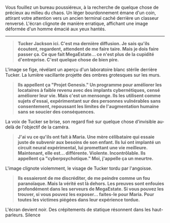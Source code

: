 Vous fouillez un bureau poussiéreux, à la recherche de quelque chose de précieux au milieu du chaos. Un léger bourdonnement émane d'un coin, attirant votre attention vers un ancien terminal caché derrière un classeur renversé. L'écran clignote de manière erratique, affichant une image déformée d'un homme émacié aux yeux hantés.

---

> **Tucker Jackson ici. C'est ma dernière diffusion. Je sais qu'ils écoutent, regardent, attendent de me faire taire. Mais je dois faire passer ça. Ce que fait MegaEstate… ce n'est plus de la cupidité d'entreprise. C'est quelque chose de bien pire.**

L'image se fige, révélant un aperçu d'un laboratoire blanc stérile derrière Tucker. La lumière vacillante projette des ombres grotesques sur les murs.

> **Ils appellent ça "Projet Genesis." Un programme pour améliorer les locataires à faible revenu avec des implants cybernétiques, censé améliorer leur vie. Mais c'est un mensonge. Ils les utilisent comme sujets d'essai, expérimentant sur des personnes vulnérables sans consentement, repoussant les limites de l'augmentation humaine sans se soucier des conséquences.**

La voix de Tucker se brise, son regard fixé sur quelque chose d'invisible au-delà de l'objectif de la caméra.

> **J'ai vu ce qu'ils ont fait à Maria. Une mère célibataire qui essaie juste de subvenir aux besoins de son enfant. Ils lui ont implanté un circuit neural expérimental, lui promettant une vie meilleure. Maintenant, elle est… différente. Violente. Incontrôlable. Ils appellent ça "cyberpsychotique." Moi, j'appelle ça un meurtre.**

L'image clignote violemment, le visage de Tucker tordu par l'angoisse.

> **Ils essaieront de me discréditer, de me peindre comme un fou paranoïaque. Mais la vérité est là dehors. Les preuves sont enfouies profondément dans les serveurs de MegaEstate. Si vous pouvez les trouver, si vous pouvez les exposer… faites-le pour Maria. Pour toutes les victimes piégées dans leur expérience tordue.**

L'écran devient noir. Des crépitements de statique résonnent dans les haut-parleurs. Silence
